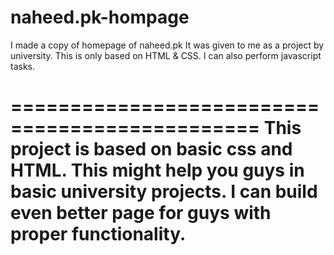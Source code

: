 # naheed.pk-hompage
I made a copy of homepage of  naheed.pk It was given to me as a project by university.  This is only based on HTML &amp; CSS. I can also perform javascript tasks.


===============================================
This project is based on basic css and HTML.
This might help you guys in basic university 
projects. I can build even better page for 
guys with proper functionality.
===============================================
